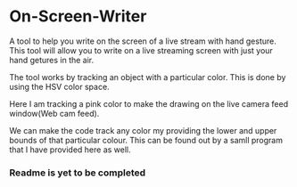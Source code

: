 # On-Screen-Writer
A tool to help you write on the screen of a live stream with hand gesture.
This tool will allow you to write on a live streaming screen with just your hand getures in the air.

The tool works by tracking an object with a particular color. This is done by using the HSV color space.

Here I am tracking a pink color to make the drawing on the live camera feed window(Web cam feed).

We can make the code track any color my providing the lower and upper bounds of that particular colour. This can be found out by a samll program that I have provided here as well.


### Readme is yet to be completed
